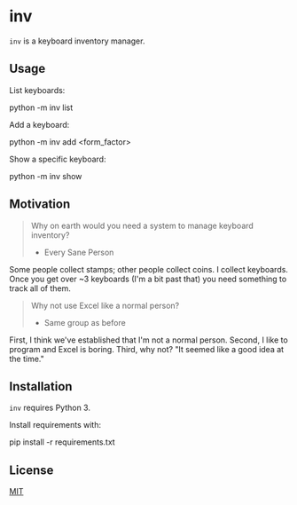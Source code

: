 # inv

`inv` is a keyboard inventory manager.

## Usage

List keyboards:

  python -m inv list

Add a keyboard:

  python -m inv add <form_factor> <make> <model> <serial>

Show a specific keyboard:

  python -m inv show <serial>

## Motivation

> Why on earth would you need a system to manage keyboard inventory?
> - Every Sane Person

Some people collect stamps; other people collect coins. I collect keyboards. Once you get over ~3 keyboards (I'm a bit past that) you need something to track all of them.

> Why not use Excel like a normal person?
> - Same group as before

First, I think we've established that I'm not a normal person. Second, I like to program and Excel is boring. Third, why not? "It seemed like a good idea at the time."

## Installation

`inv` requires Python 3.

Install requirements with:

  pip install -r requirements.txt

## License

[MIT](LICENSE)
